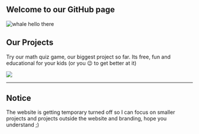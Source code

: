 ## Welcome to our GitHub page

![whale hello there](https://i.imgur.com/HpCUYKL.gif)

## Our Projects

Try our math quiz game, our biggest project so far. Its free, fun and educational for your kids (or you 😉 to get better at it)

[![](https://camo.githubusercontent.com/3f7293601d09b24937c5e8ef57cbad84297e572168449851dcee9ddc9943e1a8/68747470733a2f2f6d636a6f6532312e636f6d2f6d6174682d7175697a2f696d616765732f6d716f2d67616d652d6c6f676f2d6c6f6e672e706e67)](https://github.com/mqo-game/math-quiz-game)

---------

## Notice

The website is getting temporary turned off so I can focus on smaller projects and projects outside the website and branding, hope you understand ;)
